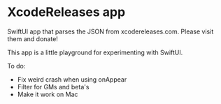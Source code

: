 # XcodeReleases app

SwiftUI app that parses the JSON from xcodereleases.com. Please visit them and donate!

This app is a little playground for experimenting with SwiftUI.

To do:
* Fix weird crash when using onAppear
* Filter for GMs and beta's
* Make it work on Mac

